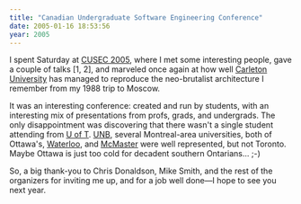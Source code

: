 ```yaml
---
title: "Canadian Undergraduate Software Engineering Conference"
date: 2005-01-16 18:53:56
year: 2005
---
```

I spent Saturday at <a href="http://2005.cusec.ca">CUSEC 2005</a>, where I met some interesting people, gave a couple of talks [1, 2], and marveled once again at how well <a href="http://www.carleton.ca">Carleton University</a> has managed to reproduce the neo-brutalist architecture I remember from my 1988 trip to Moscow.

It was an interesting conference: created and run by students, with an interesting mix of presentations from profs, grads, and undergrads. The only disappointment was discovering that there wasn't a single student attending from <a href="http://www.cs.utoronto.ca">U of T</a>.  <a href="http://www.cs.unb.ca">UNB</a>, several Montreal-area universities, both of Ottawa's, <a href="http://www.cs.uwaterloo.ca">Waterloo</a>, and <a href="http://www.cas.mcmaster.ca/cas/">McMaster</a> were well represented, but not Toronto.  Maybe Ottawa is just too cold for decadent southern Ontarians... ;-)

So, a big thank-you to Chris Donaldson, Mike Smith, and the rest of the organizers for inviting me up, and for a job well done—I hope to see you next year.
